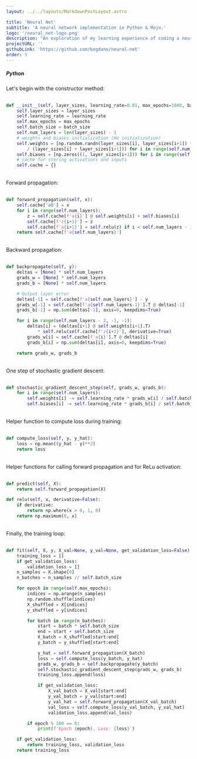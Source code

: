 ```yaml
---
layout: ../../layouts/MarkdownPostLayout.astro

title: 'Neural Net'
subtitle: 'A neural network implementation in Python & Mojo.'
logo: '/neural_net-logo.png'
description: "An exploration of my learning experience of coding a neural network from scratch. I chose Python for this implementation because of my desire to port and compare it to the Mojo programming language, which aims to be, syntactically, a superset of Python."
projectURL: ''
githubLink: 'https://github.com/bogdano/neural-net'
order: 3
---
```


<h5 class="text-4xl mt-4 ml-1 text-bunker-600 dark:text-bunker-300 font-limelight leading-tight mb-2">
  Python
</h5>

Let's begin with the constructor method:<br /><br />

```python
def __init__(self, layer_sizes, learning_rate=0.01, max_epochs=1000, batch_size=20):
    self.layer_sizes = layer_sizes
    self.learning_rate = learning_rate
    self.max_epochs = max_epochs
    self.batch_size = batch_size
    self.num_layers = len(layer_sizes) - 1
    # weights and biases initialization (He initialization)
    self.weights = [np.random.randn(layer_sizes[i], layer_sizes[i+1]) * np.sqrt(4.
        / (layer_sizes[i] + layer_sizes[i+1])) for i in range(self.num_layers)]
    self.biases = [np.zeros((1, layer_sizes[i+1])) for i in range(self.num_layers)]
    # cache for storing activations and inputs
    self.cache = {}
```
<br />
Forward propagation:<br /><br />

```python
def forward_propagation(self, x):
    self.cache['a0'] = x
    for i in range(self.num_layers):
        z = self.cache[f'a{i}'] @ self.weights[i] + self.biases[i]
        self.cache[f'z{i+1}'] = z
        self.cache[f'a{i+1}'] = self.relu(z) if i < self.num_layers - 1 else z
    return self.cache[f'a{self.num_layers}']
```
<br />
Backward propagation:<br /><br />

```python
def backpropagate(self, y):
    deltas = [None] * self.num_layers
    grads_w = [None] * self.num_layers
    grads_b = [None] * self.num_layers

    # Output layer error
    deltas[-1] = self.cache[f'a{self.num_layers}'] - y
    grads_w[-1] = self.cache[f'a{self.num_layers-1}'].T @ deltas[-1]
    grads_b[-1] = np.sum(deltas[-1], axis=0, keepdims=True)

    for i in range(self.num_layers - 2, -1, -1):
        deltas[i] = (deltas[i+1] @ self.weights[i+1].T)
            * self.relu(self.cache[f'z{i+1}'], derivative=True)
        grads_w[i] = self.cache[f'a{i}'].T @ deltas[i]
        grads_b[i] = np.sum(deltas[i], axis=0, keepdims=True)

    return grads_w, grads_b
```
<br />
One step of stochastic gradient descent:<br /><br />

```python
def stochastic_gradient_descent_step(self, grads_w, grads_b):
    for i in range(self.num_layers):
        self.weights[i] -= self.learning_rate * grads_w[i] / self.batch_size
        self.biases[i] -= self.learning_rate * grads_b[i] / self.batch_size
```
<br />
Helper function to compute loss during training:<br /><br />

```python
def compute_loss(self, y, y_hat):
    loss = np.mean((y_hat - y)**2)
    return loss
```
<br />
Helper functions for calling forward propagation and for ReLu activation:<br /><br />

```python
def predict(self, X):
    return self.forward_propagation(X)

def relu(self, x, derivative=False):
    if derivative:
        return np.where(x > 0, 1, 0)
    return np.maximum(0, x)
```
<br />
Finally, the training loop:<br /><br />

```python
def fit(self, X, y, X_val=None, y_val=None, get_validation_loss=False):
    training_loss = []
    if get_validation_loss:
        validation_loss = []
    n_samples = X.shape[0]
    n_batches = n_samples // self.batch_size

    for epoch in range(self.max_epochs):
        indices = np.arange(n_samples)
        np.random.shuffle(indices)
        X_shuffled = X[indices]
        y_shuffled = y[indices]

        for batch in range(n_batches):
            start = batch * self.batch_size
            end = start + self.batch_size
            X_batch = X_shuffled[start:end]
            y_batch = y_shuffled[start:end]

            y_hat = self.forward_propagation(X_batch)
            loss = self.compute_loss(y_batch, y_hat)
            grads_w, grads_b = self.backpropagate(y_batch)
            self.stochastic_gradient_descent_step(grads_w, grads_b)
            training_loss.append(loss)

            if get_validation_loss:
                X_val_batch = X_val[start:end]
                y_val_batch = y_val[start:end]
                y_val_hat = self.forward_propagation(X_val_batch)
                val_loss = self.compute_loss(y_val_batch, y_val_hat)
                validation_loss.append(val_loss)

        if epoch % 100 == 0:
            print(f'Epoch {epoch}, Loss: {loss}')

    if get_validation_loss:
        return training_loss, validation_loss
    return training_loss
```

